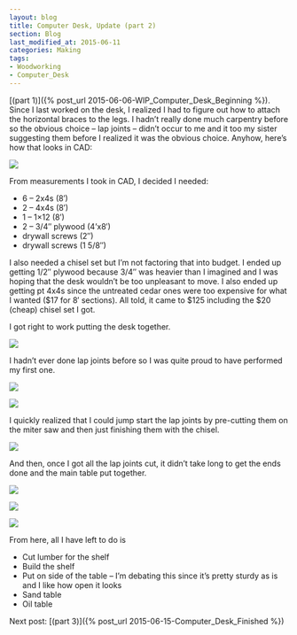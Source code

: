 ```yaml
---
layout: blog
title: Computer Desk, Update (part 2)
section: Blog
last_modified_at: 2015-06-11
categories: Making
tags:
- Woodworking
- Computer_Desk
---
```




[(part 1)]({% post_url 2015-06-06-WIP_Computer_Desk_Beginning %}). Since I last
worked on the desk, I realized I had to figure out how to attach the horizontal
braces to the legs.  I hadn’t really done much carpentry before so the obvious
choice – lap joints – didn’t occur to me and it too my sister suggesting them
before I realized it was the obvious choice.  Anyhow, here’s how that looks in
CAD:

<!--more-->

<a href="http://i.imgur.com/KyaPiEf.png"><img class="full" src="http://i.imgur.com/KyaPiEf.png" /></a>

From measurements I took in CAD, I decided I needed:

* 6 – 2x4s (8′)
* 2 – 4x4s (8′)
* 1 – 1×12 (8′)
* 2 – 3/4″ plywood (4’x8′)
* drywall screws (2″)
* drywall screws (1 5/8″)

I also needed a chisel set but I’m not factoring that into budget.  I ended up
getting 1/2″ plywood because 3/4″ was heavier than I imagined and I was hoping
that the desk wouldn’t be too unpleasant to move.  I also ended up getting pt
4x4s since the untreated cedar ones were too expensive for what I wanted ($17
for 8′ sections).  All told, it came to $125 including the $20 (cheap) chisel
set I got.

I got right to work putting the desk together.

<a href="http://i.imgur.com/hvDHsjg.jpg"><img class="half" src="http://i.imgur.com/hvDHsjg.jpg" /></a>

I hadn’t ever done lap joints before so I was quite proud to have performed my
first one.

<a href="http://i.imgur.com/63WxlUZ.jpg"><img class="full" src="http://i.imgur.com/63WxlUZ.jpg" /></a>

<a href="http://i.imgur.com/1dGuWS2.jpg"><img class="full" src="http://i.imgur.com/1dGuWS2.jpg" /></a>

I quickly realized that I could jump start the lap joints by pre-cutting them
on the miter saw and then just finishing them with the chisel.

<a href="http://i.imgur.com/OlCuzac.jpg"><img class="half" src="http://i.imgur.com/OlCuzac.jpg" /></a>

And then, once I got all the lap joints cut, it didn’t take long to get the
ends done and the main table put together.

<a href="http://i.imgur.com/zOYKd63.jpg"><img class="full" src="http://i.imgur.com/zOYKd63.jpg" /></a>

<a href="http://i.imgur.com/b2FhsVb.jpg"><img class="full" src="http://i.imgur.com/b2FhsVb.jpg" /></a>

<a href="http://i.imgur.com/FxURxEW.jpg"><img class="full" src="http://i.imgur.com/FxURxEW.jpg" /></a>

From here, all I have left to do is

* Cut lumber for the shelf
* Build the shelf
* Put on side of the table – I’m debating this since it’s pretty sturdy as is
  and I like how open it looks
* Sand table
* Oil table

Next post: [(part 3)]({% post_url 2015-06-15-Computer_Desk_Finished %})
